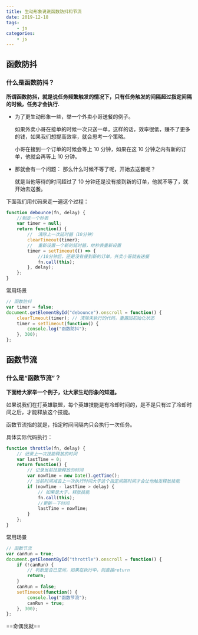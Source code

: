 ```yaml
---
title: 生动形象说说函数防抖和节流
date: 2019-12-18
tags:
    - js
categories:
    - js
---
```


## 函数防抖

### 什么是函数防抖？

**所谓函数防抖，就是说任务频繁触发的情况下，只有任务触发的间隔超过指定间隔的时候，任务才会执行.**

-   为了更生动形象一些，举一个外卖小哥送餐的例子。

    如果外卖小哥在接单的时候一次只送一单，这样的话，效率很低，赚不了更多的钱，如果我们想提高效率，就会思考一个策略。

    小哥在接到一个订单的时候会等上 10 分钟，如果在这 10 分钟之内有新的订单，他就会再等上 10 分钟。

-   那就会有一个问题：
    那么什么时候不等了呢，开始去送餐呢？

    就是当他等待的时间超过了 10 分钟还是没有接到新的订单，他就不等了，就开始去送餐。

下面我们用代码来走一遍这个过程：

```javascript
function debounce(fn, delay) {
    //制定一个秒表
    var timer = null;
    return function() {
        //  清除上一次延时器（10分钟）
        clearTimeout(timer);
        //  重新设置一个新的延时器，给秒表重新设置
        timer = setTimeout(() => {
            //10分钟后，还是没有接到新的订单，外卖小哥就去送餐
            fn.call(this);
        }, delay);
    };
}
```

常用场景

```javascript
// 函数防抖
var timer = false;
document.getElementById("debounce").onscroll = function() {
    clearTimeout(timer); // 清除未执行的代码，重置回初始化状态
    timer = setTimeout(function() {
        console.log("函数防抖");
    }, 300);
};
```

## 函数节流

### 什么是“函数节流”？

**下面给大家举一个例子，让大家生动形象的知道。**

如果说我们在打英雄联盟，每个英雄技能是有冷却时间的，是不是只有过了冷却时间之后，才能释放这个技能。

函数节流指的就是，指定时间间隔内只会执行一次任务。

具体实际代码执行：

```javascript
function throttle(fn, delay) {
    // 记录上一次技能释放的时间
    var lastTime = 0;
    return function() {
        // 记录当前技能释放的时间
        var nowTime = new Date().getTime();
        // 当前时间减去上一次执行时间大于这个指定间隔时间才会让他触发释放技能
        if (nowTime - lastTime > delay) {
            // 如果是大于，释放技能
            fn.call(this);
            //更新一下时间
            lastTime = nowTime;
        }
    };
}
```

常用场景

```javascript
// 函数节流
var canRun = true;
document.getElementById("throttle").onscroll = function() {
    if (!canRun) {
        // 判断是否已空闲，如果在执行中，则直接return
        return;
    }
    canRun = false;
    setTimeout(function() {
        console.log("函数节流");
        canRun = true;
    }, 300);
};
```

==奇偶我就==
